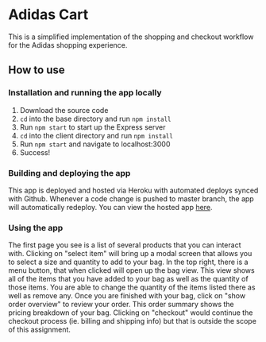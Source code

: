 # Adidas Cart

This is a simplified implementation of the shopping and checkout workflow for the Adidas shopping experience.

## How to use

### Installation and running the app locally

1. Download the source code
2. `cd` into the base directory and run `npm install`
3. Run `npm start` to start up the Express server
4. `cd` into the client directory and run `npm install`
5. Run `npm start` and navigate to localhost:3000
6. Success!

### Building and deploying the app

This app is deployed and hosted via Heroku with automated deploys synced with Github. Whenever a code change is pushed to master branch, the app will automatically redeploy. You can view the hosted app [here](https://damp-fortress-95731.herokuapp.com/).

### Using the app

The first page you see is a list of several products that you can interact with. Clicking on "select item" will bring up a modal screen that allows you to select a size and quantity to add to your bag. In the top right, there is a menu button, that when clicked will open up the bag view. This view shows all of the items that you have added to your bag as well as the quantity of those items. You are able to change the quantity of the items listed there as well as remove any. Once you are finished with your bag, click on "show order overview" to review your order. This order summary shows the pricing breakdown of your bag. Clicking on "checkout" would continue the checkout process (ie. billing and shipping info) but that is outside the scope of this assignment.



